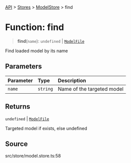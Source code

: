[API](../../../../../API.md) > [Stores](../../../index.md) > [ModelStore](../index.md) > find

# Function: find

> **find**(`name`): `undefined` \| [`ModelFile`](../../../../namespace.Types/namespaces/namespace.Files/type-aliases/type-alias.ModelFile.md)

Find loaded model by its name

## Parameters

| Parameter | Type     | Description                |
| :-------- | :------- | :------------------------- |
| `name`    | `string` | Name of the targeted model |

## Returns

`undefined` \| [`ModelFile`](../../../../namespace.Types/namespaces/namespace.Files/type-aliases/type-alias.ModelFile.md)

Targeted model if exists, else undefined

## Source

src/store/model.store.ts:58
